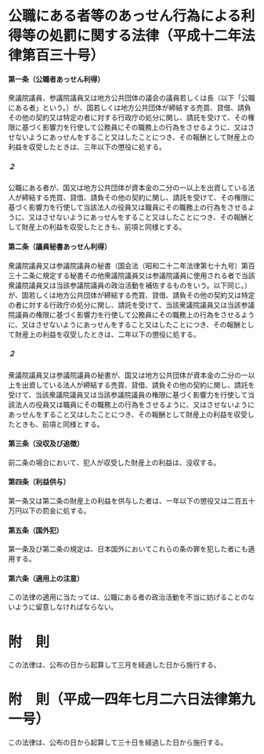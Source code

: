 # 公職にある者等のあっせん行為による利得等の処罰に関する法律（平成十二年法律第百三十号）
#### 第一条（公職者あっせん利得）
衆議院議員、参議院議員又は地方公共団体の議会の議員若しくは長（以下「公職にある者」という。）が、国若しくは地方公共団体が締結する売買、貸借、請負その他の契約又は特定の者に対する行政庁の処分に関し、請託を受けて、その権限に基づく影響力を行使して公務員にその職務上の行為をさせるように、又はさせないようにあっせんをすること又はしたことにつき、その報酬として財産上の利益を収受したときは、三年以下の懲役に処する。
##### ２
公職にある者が、国又は地方公共団体が資本金の二分の一以上を出資している法人が締結する売買、貸借、請負その他の契約に関し、請託を受けて、その権限に基づく影響力を行使して当該法人の役員又は職員にその職務上の行為をさせるように、又はさせないようにあっせんをすること又はしたことにつき、その報酬として財産上の利益を収受したときも、前項と同様とする。
#### 第二条（議員秘書あっせん利得）
衆議院議員又は参議院議員の秘書（国会法（昭和二十二年法律第七十九号）第百三十二条に規定する秘書その他衆議院議員又は参議院議員に使用される者で当該衆議院議員又は当該参議院議員の政治活動を補佐するものをいう。以下同じ。）が、国若しくは地方公共団体が締結する売買、貸借、請負その他の契約又は特定の者に対する行政庁の処分に関し、請託を受けて、当該衆議院議員又は当該参議院議員の権限に基づく影響力を行使して公務員にその職務上の行為をさせるように、又はさせないようにあっせんをすること又はしたことにつき、その報酬として財産上の利益を収受したときは、二年以下の懲役に処する。
##### ２
衆議院議員又は参議院議員の秘書が、国又は地方公共団体が資本金の二分の一以上を出資している法人が締結する売買、貸借、請負その他の契約に関し、請託を受けて、当該衆議院議員又は当該参議院議員の権限に基づく影響力を行使して当該法人の役員又は職員にその職務上の行為をさせるように、又はさせないようにあっせんをすること又はしたことにつき、その報酬として財産上の利益を収受したときも、前項と同様とする。
#### 第三条（没収及び追徴）
前二条の場合において、犯人が収受した財産上の利益は、没収する。
#### 第四条（利益供与）
第一条又は第二条の財産上の利益を供与した者は、一年以下の懲役又は二百五十万円以下の罰金に処する。
#### 第五条（国外犯）
第一条及び第二条の規定は、日本国外においてこれらの条の罪を犯した者にも適用する。
#### 第六条（適用上の注意）
この法律の適用に当たっては、公職にある者の政治活動を不当に妨げることのないように留意しなければならない。
# 附　則
この法律は、公布の日から起算して三月を経過した日から施行する。
# 附　則（平成一四年七月二六日法律第九一号）
この法律は、公布の日から起算して三十日を経過した日から施行する。
